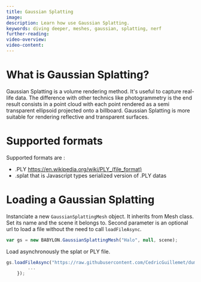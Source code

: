 ```yaml
---
title: Gaussian Splatting
image: 
description: Learn how use Gaussian Splatting.
keywords: diving deeper, meshes, gaussian, splatting, nerf
further-reading:
video-overview:
video-content:
---
```


# What is Gaussian Splatting?

Gaussian Splatting is a volume rendering method. It's useful to capture real-life data. The difference with other technics like photogrammetry is the end result consists in a point cloud with each point rendered as a semi transparent ellipsoid projected onto a billboard. Gaussian Splatting is more suitable for rendering reflective and transparent surfaces.

# Supported formats

Supported formats are :
- .PLY https://en.wikipedia.org/wiki/PLY_(file_format)
- .splat that is Javascript types serialized version of .PLY datas

# Loading a Gaussian Splatting

Instanciate a new `GaussianSplattingMesh` object. It inherits from Mesh class. Set its name and the scene it belongs to.
Second parameter is an optional url to load a file without the need to call `loadFileAsync`.

```javascript
var gs = new BABYLON.GaussianSplattingMesh("Halo", null, scene);
```

Load asynchronously the splat or PLY file.
```javascript
gs.loadFileAsync("https://raw.githubusercontent.com/CedricGuillemet/dump/master/Halo_Believe.splat").then(()=>{
        ...
    });
```

<Playground id="#CID4NN#0" title="Simple Example of Gaussian Splatting" description="Simple example of setting a Gaussian Splatting."/>
